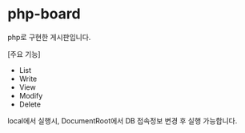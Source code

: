 # php-board

php로 구현한 게시판입니다.

[주요 기능]
- List
- Write
- View
- Modify
- Delete

local에서 실행시, DocumentRoot에서 DB 접속정보 변경 후 실행 가능합니다.


